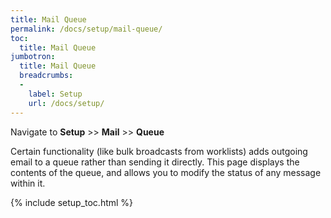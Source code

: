 ```yaml
---
title: Mail Queue
permalink: /docs/setup/mail-queue/
toc:
  title: Mail Queue
jumbotron:
  title: Mail Queue
  breadcrumbs:
  - 
    label: Setup
    url: /docs/setup/
---
```


Navigate to **Setup** >> **Mail** >> **Queue**

Certain functionality (like bulk broadcasts from worklists) adds outgoing email to a queue rather than sending it directly.  This page displays the contents of the queue, and allows you to modify the status of any message within it.

{% include setup_toc.html %}